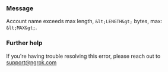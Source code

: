 
### Message
Account name exceeds max length, `&lt;LENGTH&gt;` bytes, max: `&lt;MAX&gt;`.

### Further help
If you're having trouble resolving this error, please reach out to [support@ngrok.com](mailto:support@ngrok.com?subject=Help%20with%20ERR_NGROK_4004)

